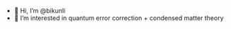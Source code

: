 - 👋 Hi, I’m @bikunli
- 👀 I’m interested in quantum error correction + condensed matter theory


<!---
bikunli/bikunli is a ✨ special ✨ repository because its `README.md` (this file) appears on your GitHub profile.
You can click the Preview link to take a look at your changes.
--->
